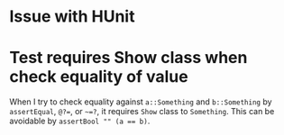 Issue with HUnit
====

# Test requires Show class when check equality of value

When I try to check equality against `a::Something` and `b::Something` by `assertEqual`, `@?=`, or `~=?`, it requires `Show` class to `Something`.
This can be avoidable by `assertBool "" (a == b)`.